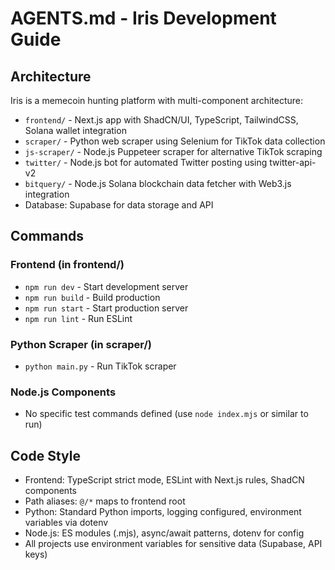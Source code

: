 # AGENTS.md - Iris Development Guide

## Architecture
Iris is a memecoin hunting platform with multi-component architecture:
- `frontend/` - Next.js app with ShadCN/UI, TypeScript, TailwindCSS, Solana wallet integration
- `scraper/` - Python web scraper using Selenium for TikTok data collection  
- `js-scraper/` - Node.js Puppeteer scraper for alternative TikTok scraping
- `twitter/` - Node.js bot for automated Twitter posting using twitter-api-v2
- `bitquery/` - Node.js Solana blockchain data fetcher with Web3.js integration
- Database: Supabase for data storage and API

## Commands
### Frontend (in frontend/)
- `npm run dev` - Start development server
- `npm run build` - Build production
- `npm run start` - Start production server  
- `npm run lint` - Run ESLint

### Python Scraper (in scraper/)
- `python main.py` - Run TikTok scraper

### Node.js Components  
- No specific test commands defined (use `node index.mjs` or similar to run)

## Code Style
- Frontend: TypeScript strict mode, ESLint with Next.js rules, ShadCN components
- Path aliases: `@/*` maps to frontend root
- Python: Standard Python imports, logging configured, environment variables via dotenv
- Node.js: ES modules (.mjs), async/await patterns, dotenv for config
- All projects use environment variables for sensitive data (Supabase, API keys)
